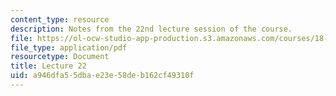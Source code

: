 ```yaml
---
content_type: resource
description: Notes from the 22nd lecture session of the course.
file: https://ol-ocw-studio-app-production.s3.amazonaws.com/courses/18-306-advanced-partial-differential-equations-with-applications-fall-2009/a946dfa55dbae23e58deb162cf49310f_MIT18_306f09_lec22.pdf
file_type: application/pdf
resourcetype: Document
title: Lecture 22
uid: a946dfa5-5dba-e23e-58de-b162cf49310f
---
```

